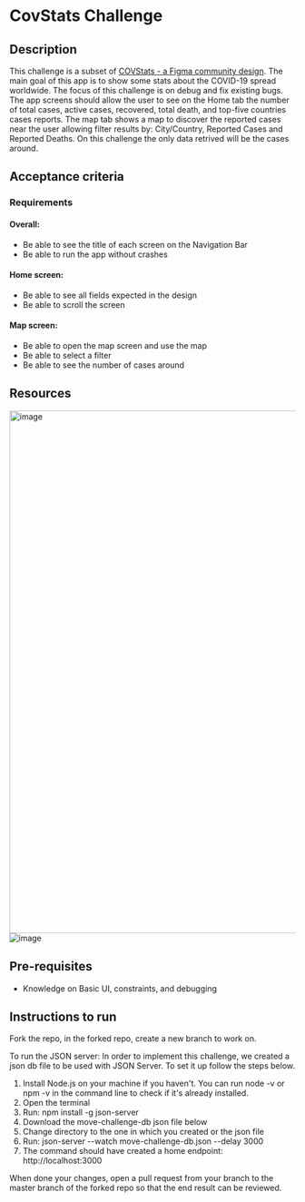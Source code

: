 # CovStats Challenge 

## Description

This challenge is a subset of [COVStats - a Figma community design](https://www.figma.com/community/file/824267725540451043). The main goal of this app is to show some stats about the COVID-19 spread worldwide. The focus of this challenge is on debug and fix existing bugs. The app screens should allow the user to see on the Home tab the number of total cases, active cases, recovered, total death, and top-five countries cases reports. The map tab shows a map to discover the reported cases near the user allowing filter results by: City/Country, Reported Cases and Reported Deaths. On this challenge the only data retrived will be the cases around.

## Acceptance criteria

### Requirements

#### Overall: 
- Be able to see the title of each screen on the Navigation Bar 
- Be able to run the app without crashes 

#### Home screen: 
- Be able to see all fields expected in the design 
- Be able to scroll the screen 

#### Map screen: 
- Be able to open the map screen and use the map 
- Be able to select a filter 
- Be able to see the number of cases around

## Resources

<img width="921" alt="image" src="https://user-images.githubusercontent.com/29137856/197544338-c3369891-78d1-427c-8f37-ef1f23432b04.png">
<img alt="image" src="https://user-images.githubusercontent.com/29137856/197548156-00a599bb-221a-4383-a395-369886919f30.gif">


## Pre-requisites

- Knowledge on Basic UI, constraints, and debugging

## Instructions to run

Fork the repo, in the forked repo, create a new branch to work on.

To run the JSON server: In order to implement this challenge, we created a json db file to be used with JSON Server. To set it up follow the steps below.

1. Install Node.js on your machine if you haven't. You can run node -v or npm -v in the command line to check if it's already installed.
2. Open the terminal
3. Run: npm install -g json-server
4. Download the move-challenge-db json file below
5. Change directory to the one in which you created or the json file
6. Run: json-server --watch move-challenge-db.json --delay 3000
7. The command should have created a home endpoint: http://localhost:3000

When done your changes, open a pull request from your branch to the master branch of the forked repo so that the end result can be reviewed.
